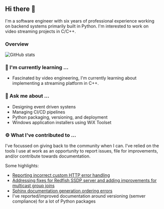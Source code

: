 ## Hi there 👋

I'm a software engineer with six years of professional experience working on
backend systems primarily built in Python. I'm interested to work on video
streaming projects in C/C++.

### Overview
![GitHub stats](https://github-readme-stats.vercel.app/api?username=rite2hhh&show_icons=true&theme=github_dark&hide_border=true&hide_title=true)


### 🌱 I'm currently learning ...

- Fascinated by video engineering, I'm currently learning about implementing a
streaming platform in C++.


### 💬 Ask me about ...

- Designing event driven systens
- Managing CI/CD pipelines
- Python packaging, versioning, and deployment
- Windows application installers using WiX Toolset


### ⚙️ What I've contributed to ...

I've focussed on giving back to the community when I can. I've relied on the
tools I use at work as an opportunity to report issues, file for improvements,
and/or contribute towards documentation.

Some highlights:

- [Reporting incorrect custom HTTP error handling](https://github.com/spec-first/connexion/issues/854)
- [Addressing fixes for Redfish SSDP server and adding improvements for multicast group joins](https://github.com/DMTF/Redfish-Mockup-Server/pull/59)
- [Sphinx documentation generation ordering errors](https://github.com/sphinx-contrib/httpdomain/issues/33)
- I've reported/improved documentation around versioning (semver compliance) for a lot of Python packages

<!--
**rite2hhh/rite2hhh** is a ✨ _special_ ✨ repository because its `README.md` (this file) appears on your GitHub profile.

Here are some ideas to get you started:

- 🔭 I’m currently working on ...
- 🌱 I’m currently learning ...
- 👯 I’m looking to collaborate on ...
- 🤔 I’m looking for help with ...
- 💬 Ask me about ...
- 📫 How to reach me: ...
- 😄 Pronouns: ...
- ⚡ Fun fact: ...
-->
